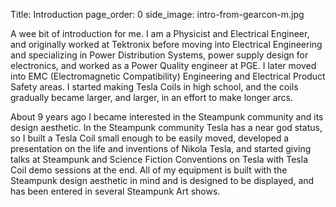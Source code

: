 Title: Introduction
page_order: 0
side_image: intro-from-gearcon-m.jpg


A wee bit of introduction for me. I am a Physicist and Electrical Engineer, and originally worked at Tektronix 
before moving into Electrical Engineering and specializing in Power Distribution Systems, power supply design for 
electronics, and worked as a Power Quality engineer at PGE. I later moved into EMC (Electromagnetic Compatibility) 
Engineering and Electrical Product Safety areas. I started making Tesla Coils in high school, and the coils gradually 
became larger, and larger, in an effort to make longer arcs.

About 9 years ago I became interested in the Steampunk community and its design aesthetic. In the Steampunk community 
Tesla has a near god status, so I built a Tesla Coil small enough to be easily moved, developed a presentation on the 
life and inventions of Nikola Tesla, and started giving talks at Steampunk and Science Fiction Conventions on Tesla 
with Tesla Coil demo sessions at the end.  All of my equipment is built with the Steampunk design aesthetic in mind 
and is designed to be displayed, and has been entered in several Steampunk Art shows. 
